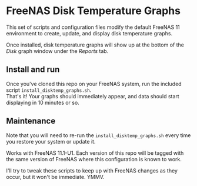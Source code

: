 # FreeNAS Disk Temperature Graphs

This set of scripts and configuration files modify the
default FreeNAS 11 environment to create, update, and 
display disk temperature graphs.

Once installed, disk temperature graphs will show up 
at the bottom of the *Disk* graph window under the 
*Reports* tab.

## Install and run

Once you've cloned this repo on your FreeNAS system,
run the included script `install_disktemp_graphs.sh`.  
That's it!  Your graphs should immediately appear, 
and data should start displaying in 10 minutes or so.

## Maintenance

Note that you will need to re-run the `install_disktemp_graphs.sh`
every time you restore your system or update it.

Works with FreeNAS 11.1-U1.  Each version of this repo will be tagged
with the same version of FreeNAS where this configuration is known to 
work.

I'll try to tweak these scripts to keep up with FreeNAS changes as 
they occur, but it won't be immediate.  YMMV.
